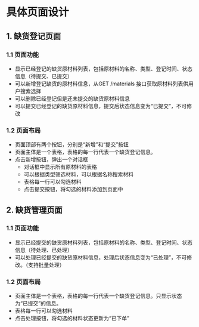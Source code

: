 # 具体页面设计

## 1. 缺货登记页面
### 1.1 页面功能
- 显示已经登记的缺货原材料列表，包括原材料的名称、类型、登记时间、状态信息（待提交、已提交）
- 可以新增登记缺货的原材料信息，从GET /materials 接口获取原材料列表供用户搜索选择
- 可以删除已经登记但是还未提交的缺货原材料信息
- 可以提交已经登记的缺货原材料信息，提交后状态信息变为“已提交”，不可修改
### 1.2 页面布局
- 页面顶部有两个按钮，分别是“新增”和“提交”按钮
- 页面主体是一个表格，表格的每一行代表一个缺货登记信息。
- 点击新增按钮，弹出一个对话框
    - 对话框中显示所有原材料的表格
    - 可以根据类型筛选材料，可以根据名称搜索材料
    - 表格每一行可以勾选材料
    - 点击提交按钮，将勾选的材料添加到页面中


## 2. 缺货管理页面
### 1.1 页面功能
- 显示已经提交的缺货原材料列表，包括原材料的名称、类型、登记时间、状态信息（待处理、已处理）
- 可以处理已经提交的缺货原材料信息，处理后状态信息变为“已处理”，不可修改。（支持批量处理）
### 1.2 页面布局
- 页面主体是一个表格，表格的每一行代表一个缺货登记信息。只显示状态为“已提交”的信息。
- 表格每一行可以勾选材料
- 点击处理按钮，将勾选的材料状态更新为“已下单”
